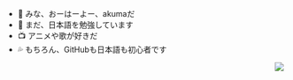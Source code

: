 - 👋 みな、おーはーよー、akumaだ
- 📖 まだ、日本語を勉強しています
- 📺 アニメや歌が好きだ
- 💦 もちろん、GitHubも日本語も初心者です

<img align="right" style="float:right;" src="https://github-readme-stats.vercel.app/api/top-langs?username=giegieSong&layout=compact"/>
                    
<!--左边的卡片-->
<!---
<a href="https://github.com/anuraghazra/github-readme-stats">
  <img align="right" style="max-width: 90%;" src="https://github-readme-stats.vercel.app/api?username=akuma&show_icons=true&theme=tokyonight" />
</a>
--->
<!---
giegieSong/giegieSong is a ✨ special ✨ repository because its `README.md` (this file) appears on your GitHub profile.
You can click the Preview link to take a look at your changes.
--->
